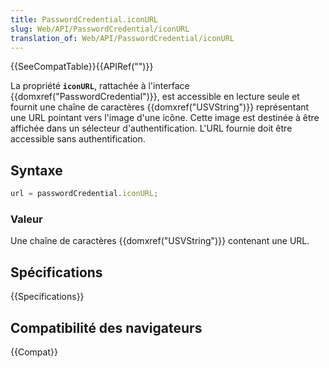 ```yaml
---
title: PasswordCredential.iconURL
slug: Web/API/PasswordCredential/iconURL
translation_of: Web/API/PasswordCredential/iconURL
---
```


{{SeeCompatTable}}{{APIRef("")}}

La propriété **`iconURL`**, rattachée à l'interface {{domxref("PasswordCredential")}}, est accessible en lecture seule et fournit une chaîne de caractères {{domxref("USVString")}} représentant une URL pointant vers l'image d'une icône. Cette image est destinée à être affichée dans un sélecteur d'authentification. L'URL fournie doit être accessible sans authentification.

## Syntaxe

```js
url = passwordCredential.iconURL;
```

### Valeur

Une chaîne de caractères {{domxref("USVString")}} contenant une URL.

## Spécifications

{{Specifications}}

## Compatibilité des navigateurs

{{Compat}}
